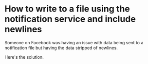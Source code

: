 # How to write to a file using the notification service and include newlines

Someone on Facebook was having an issue with data being sent to a notification file but having the data stripped of newlines.

Here's the solution.

